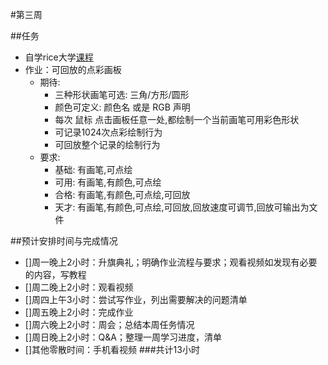 #第三周

##任务

- 自学rice大学[课程](https://class.coursera.org/interactivepython2-002/lecture)
- 作业：可回放的点彩画板
	- 期待:
	    + 三种形状画笔可选: 三角/方形/圆形
	    + 颜色可定义: 颜色名 或是 RGB 声明
	    + 每次 鼠标 点击画板任意一处,都绘制一个当前画笔可用彩色形状
	    + 可记录1024次点彩绘制行为
	    + 可回放整个记录的绘制行为
	- 要求:
	    + 基础: 有画笔,可点绘
	    + 可用: 有画笔,有颜色,可点绘
	    + 合格: 有画笔,有颜色,可点绘,可回放
	    + 天才: 有画笔,有颜色,可点绘,可回放,回放速度可调节,回放可输出为文件
	    
##预计安排时间与完成情况

- []周一晚上2小时：升旗典礼；明确作业流程与要求；观看视频如发现有必要的内容，写教程
- []周二晚上2小时：观看视频
- []周四上午3小时：尝试写作业，列出需要解决的问题清单
- []周五晚上2小时：完成作业
- []周六晚上2小时：周会；总结本周任务情况
- []周日晚上2小时：Q&A；整理一周学习进度，清单
- []其他零散时间：手机看视频
###共计13小时

